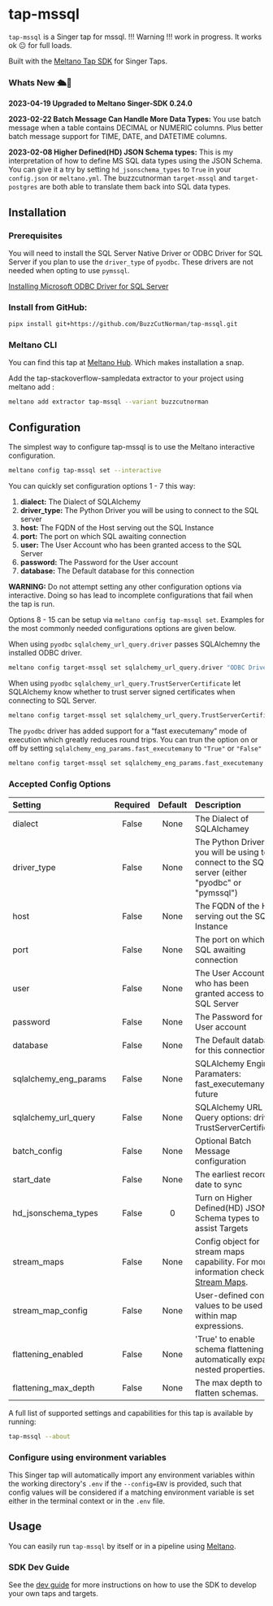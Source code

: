 # tap-mssql

`tap-mssql` is a Singer tap for mssql. !!! Warning !!! work in progress. It works ok 😐 for full loads.

Built with the [Meltano Tap SDK](https://sdk.meltano.com) for Singer Taps.

### Whats New 🛳️🎉
**2023-04-19 Upgraded to Meltano Singer-SDK 0.24.0**

**2023-02-22 Batch Message Can Handle More Data Types:** You use batch message when a table contains DECIMAL or NUMERIC columns. Plus better batch message support for TIME, DATE, and DATETIME columns.

**2023-02-08 Higher Defined(HD) JSON Schema types:**  This is my interpretation of how to define MS SQL data types using the JSON Schema.  You can give it a try by setting `hd_jsonschema_types` to `True` in your `config.json` or `meltano.yml`.  The buzzcutnorman `target-mssql` and `target-postgres` are both able to translate them back into SQL data types.

<!--

Developer TODO: Update the below as needed to correctly describe the install procedure. For instance, if you do not have a PyPi repo, or if you want users to directly install from your git repo, you can modify this step as appropriate.
-->
## Installation

### Prerequisites
You will need to install the SQL Server Native Driver or ODBC Driver for SQL Server if you plan  to use the `driver_type` of `pyodbc`. These drivers are not needed when opting to use `pymssql`.

[Installing Microsoft ODBC Driver for SQL Server](https://learn.microsoft.com/en-us/sql/connect/odbc/windows/system-requirements-installation-and-driver-files?view=sql-server-ver16#installing-microsoft-odbc-driver-for-sql-server)
<!--
Install from PyPi:

```bash
pipx install tap-mssql
```
-->
### Install from GitHub:

```bash
pipx install git+https://github.com/BuzzCutNorman/tap-mssql.git
```

### Meltano CLI

You can find this tap at [Meltano Hub](https://hub.meltano.com).  Which makes installation a snap.

Add the tap-stackoverflow-sampledata extractor to your project using meltano add :
```bash
meltano add extractor tap-mssql --variant buzzcutnorman
```

## Configuration

The simplest way to configure tap-mssql is to use the Meltano interactive configuration.

```bash
meltano config tap-mssql set --interactive
```

You can quickly set configuration options 1 - 7 this way: 
1. **dialect:** The Dialect of SQLAlchemy
2. **driver_type:** The Python Driver you will be using to connect to the SQL server
3. **host:** The FQDN of the Host serving out the SQL Instance
4. **port:** The port on which SQL awaiting connection
5. **user:** The User Account who has been granted access to the SQL Server
6. **password:** The Password for the User account
7. **database:** The Default database for this connection

**WARNING:** Do not attempt setting any other configuration options via interactive.  Doing so has lead to incomplete configurations that fail when the tap is run.

Options 8 - 15 can be setup via `meltano config tap-mssql set`.  Examples for the most commonly needed configurations options are given below.

When using `pyodbc` `sqlalchemy_url_query.driver` passes SQLAlchemny the installed ODBC driver. 
```bash
meltano config target-mssql set sqlalchemy_url_query.driver "ODBC Driver 18 for SQL Server"
```

When using `pyodbc` `sqlalchemy_url_query.TrustServerCertificate` let SQLAlchemy know whether to trust server signed certificates when connecting to SQL Server.
```bash
meltano config target-mssql set sqlalchemy_url_query.TrustServerCertificate yes
```

The `pyodbc` driver has added support for a “fast executemany” mode of execution which greatly reduces round trips.  You can trun the option on or off by setting `sqlalchemy_eng_params.fast_executemany` to `"True"` or `"False"`
```bash
meltano config target-mssql set sqlalchemy_eng_params.fast_executemany "True"
```
### Accepted Config Options

<!--
Developer TODO: Provide a list of config options accepted by the tap.

This section can be created by copy-pasting the CLI output from:

```
tap-mssql --about --format=markdown
```
-->


| Setting             | Required | Default | Description |
|:--------------------|:--------:|:-------:|:------------|
| dialect             | False    | None    | The Dialect of SQLAlchamey |
| driver_type         | False    | None    | The Python Driver you will be using to connect to the SQL server (either "pyodbc" or "pymssql") |
| host                | False    | None    | The FQDN of the Host serving out the SQL Instance |
| port                | False    | None    | The port on which SQL awaiting connection |
| user                | False    | None    | The User Account who has been granted access to the SQL Server |
| password            | False    | None    | The Password for the User account |
| database            | False    | None    | The Default database for this connection |
| sqlalchemy_eng_params| False    | None    | SQLAlchemy Engine Paramaters: fast_executemany, future |
| sqlalchemy_url_query| False    | None    | SQLAlchemy URL Query options: driver, TrustServerCertificate |
| batch_config        | False    | None    | Optional Batch Message configuration |
| start_date          | False    | None    | The earliest record date to sync |
| hd_jsonschema_types | False    |       0 | Turn on Higher Defined(HD) JSON Schema types to assist Targets |
| stream_maps         | False    | None    | Config object for stream maps capability. For more information check out [Stream Maps](https://sdk.meltano.com/en/latest/stream_maps.html). |
| stream_map_config   | False    | None    | User-defined config values to be used within map expressions. |
| flattening_enabled  | False    | None    | 'True' to enable schema flattening and automatically expand nested properties. |
| flattening_max_depth| False    | None    | The max depth to flatten schemas. |

A full list of supported settings and capabilities for this
tap is available by running:

```bash
tap-mssql --about
```

### Configure using environment variables

This Singer tap will automatically import any environment variables within the working directory's
`.env` if the `--config=ENV` is provided, such that config values will be considered if a matching
environment variable is set either in the terminal context or in the `.env` file.
<!--
### Source Authentication and Authorization


Developer TODO: If your tap requires special access on the source system, or any special authentication requirements, provide those here.
-->

## Usage

You can easily run `tap-mssql` by itself or in a pipeline using [Meltano](https://meltano.com/).

<!--
### Executing the Tap Directly

```bash
tap-mssql --version
tap-mssql --help
tap-mssql --config CONFIG --discover > ./catalog.json
```

## Developer Resources

Follow these instructions to contribute to this project.

### Initialize your Development Environment

```bash
pipx install poetry
poetry install
```

### Create and Run Tests

Create tests within the `tap_mssql/tests` subfolder and
  then run:

```bash
poetry run pytest
```

You can also test the `tap-mssql` CLI interface directly using `poetry run`:

```bash
poetry run tap-mssql --help
```

### Testing with [Meltano](https://www.meltano.com)

_**Note:** This tap will work in any Singer environment and does not require Meltano.
Examples here are for convenience and to streamline end-to-end orchestration scenarios._

<!--
Developer TODO:
Your project comes with a custom `meltano.yml` project file already created. Open the `meltano.yml` and follow any "TODO" items listed in
the file.
-->
<!--
Next, install Meltano (if you haven't already) and any needed plugins:

```bash
# Install meltano
pipx install meltano
# Initialize meltano within this directory
cd tap-mssql
meltano install
```

Now you can test and orchestrate using Meltano:

```bash
# Test invocation:
meltano invoke tap-mssql --version
# OR run a test `elt` pipeline:
meltano elt tap-mssql target-jsonl
```
-->
### SDK Dev Guide

See the [dev guide](https://sdk.meltano.com/en/latest/dev_guide.html) for more instructions on how to use the SDK to
develop your own taps and targets.
